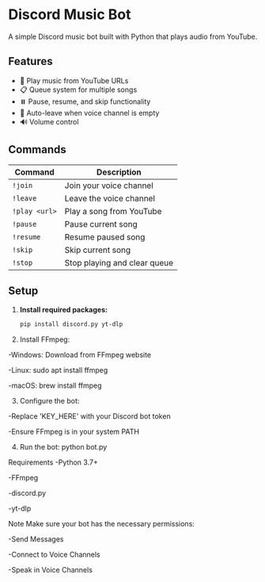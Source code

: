 # Discord Music Bot

A simple Discord music bot built with Python that plays audio from YouTube.

## Features

- 🎵 Play music from YouTube URLs
- 📋 Queue system for multiple songs
- ⏸️ Pause, resume, and skip functionality
- 🔄 Auto-leave when voice channel is empty
- 🔊 Volume control

## Commands

| Command | Description |
|---------|-------------|
| `!join` | Join your voice channel |
| `!leave` | Leave the voice channel |
| `!play <url>` | Play a song from YouTube |
| `!pause` | Pause current song |
| `!resume` | Resume paused song |
| `!skip` | Skip current song |
| `!stop` | Stop playing and clear queue |

## Setup

1. **Install required packages:**
   ```bash
   pip install discord.py yt-dlp

2.  Install FFmpeg:

-Windows: Download from FFmpeg website

-Linux: sudo apt install ffmpeg

-macOS: brew install ffmpeg

3. Configure the bot:

-Replace 'KEY_HERE' with your Discord bot token

-Ensure FFmpeg is in your system PATH

4. Run the bot:
python bot.py

Requirements
-Python 3.7+

-FFmpeg

-discord.py

-yt-dlp

Note
Make sure your bot has the necessary permissions:

-Send Messages

-Connect to Voice Channels

-Speak in Voice Channels
